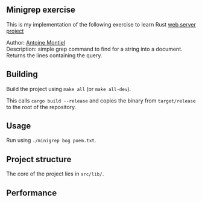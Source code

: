 ## Minigrep exercise

This is my implementation of the following exercise to learn Rust [web server project](https://doc.rust-lang.org/book/ch12-00-an-io-project.html)

Author: [Antoine Montiel](mailto:) <br>
Description: simple grep command to find for a string into a document. Returns the lines containing the query.

## Building

Build the project using `make all` (or `make all-dev`).

This calls `cargo build --release` and copies the binary from `target/release` to the root of the repository.

## Usage

Run using `./minigrep bog poem.txt`.

## Project structure

The core of the project lies in `src/lib/`.

## Performance

